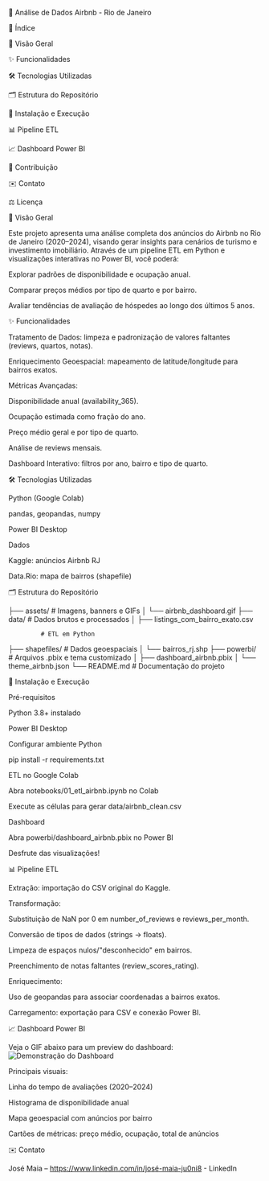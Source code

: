 🏡 Análise de Dados Airbnb - Rio de Janeiro





📘 Índice

🚀 Visão Geral

✨ Funcionalidades

🛠 Tecnologias Utilizadas

🗂 Estrutura do Repositório

🔧 Instalação e Execução

📊 Pipeline ETL

📈 Dashboard Power BI

🤝 Contribuição

✉️ Contato

⚖️ Licença

🚀 Visão Geral

Este projeto apresenta uma análise completa dos anúncios do Airbnb no Rio de Janeiro (2020–2024), visando gerar insights para cenários de turismo e investimento imobiliário. Através de um pipeline ETL em Python e visualizações interativas no Power BI, você poderá:

Explorar padrões de disponibilidade e ocupação anual.

Comparar preços médios por tipo de quarto e por bairro.

Avaliar tendências de avaliação de hóspedes ao longo dos últimos 5 anos.

✨ Funcionalidades

Tratamento de Dados: limpeza e padronização de valores faltantes (reviews, quartos, notas).

Enriquecimento Geoespacial: mapeamento de latitude/longitude para bairros exatos.

Métricas Avançadas:

Disponibilidade anual (availability_365).

Ocupação estimada como fração do ano.

Preço médio geral e por tipo de quarto.

Análise de reviews mensais.

Dashboard Interativo: filtros por ano, bairro e tipo de quarto.

🛠 Tecnologias Utilizadas

Python (Google Colab)

pandas, geopandas, numpy

Power BI Desktop

Dados

Kaggle: anúncios Airbnb RJ

Data.Rio: mapa de bairros (shapefile)

🗂 Estrutura do Repositório

├── assets/                 # Imagens, banners e GIFs
│   └── airbnb_dashboard.gif
├── data/                   # Dados brutos e processados
│   ├── listings_com_bairro_exato.csv

             # ETL em Python
├── shapefiles/             # Dados geoespaciais
│   └── bairros_rj.shp
├── powerbi/                # Arquivos .pbix e tema customizado
│   ├── dashboard_airbnb.pbix
│   └── theme_airbnb.json
└── README.md               # Documentação do projeto

🔧 Instalação e Execução

Pré-requisitos

Python 3.8+ instalado

Power BI Desktop

Configurar ambiente Python

pip install -r requirements.txt

ETL no Google Colab

Abra notebooks/01_etl_airbnb.ipynb no Colab

Execute as células para gerar data/airbnb_clean.csv

Dashboard

Abra powerbi/dashboard_airbnb.pbix no Power BI

Desfrute das visualizações!

📊 Pipeline ETL

Extração: importação do CSV original do Kaggle.

Transformação:

Substituição de NaN por 0 em number_of_reviews e reviews_per_month.

Conversão de tipos de dados (strings → floats).

Limpeza de espaços nulos/"desconhecido" em bairros.

Preenchimento de notas faltantes (review_scores_rating).

Enriquecimento:

Uso de geopandas para associar coordenadas a bairros exatos.

Carregamento: exportação para CSV e conexão Power BI.

📈 Dashboard Power BI

Veja o GIF abaixo para um preview do dashboard:
![Demonstração do Dashboard](assets/Airbnb.gif)

Principais visuais:

Linha do tempo de avaliações (2020–2024)

Histograma de disponibilidade anual

Mapa geoespacial com anúncios por bairro

Cartões de métricas: preço médio, ocupação, total de anúncios

✉️ Contato

José Maia – https://www.linkedin.com/in/josé-maia-ju0ni8 - LinkedIn 
